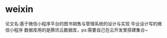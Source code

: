 # weixin
 论文名:基于微信小程序平台的图书销售与管理系统的设计与实现
 毕业设计写的微信小程序 
 数据库用的是腾讯云数据库，ps:需要自己在云开发里搭建集合~

<p>
<img alt src="https://img01.sogoucdn.com/app/a/100520146/dcc8bdded0dfb436c577d20f74402c1a" />
</p>
